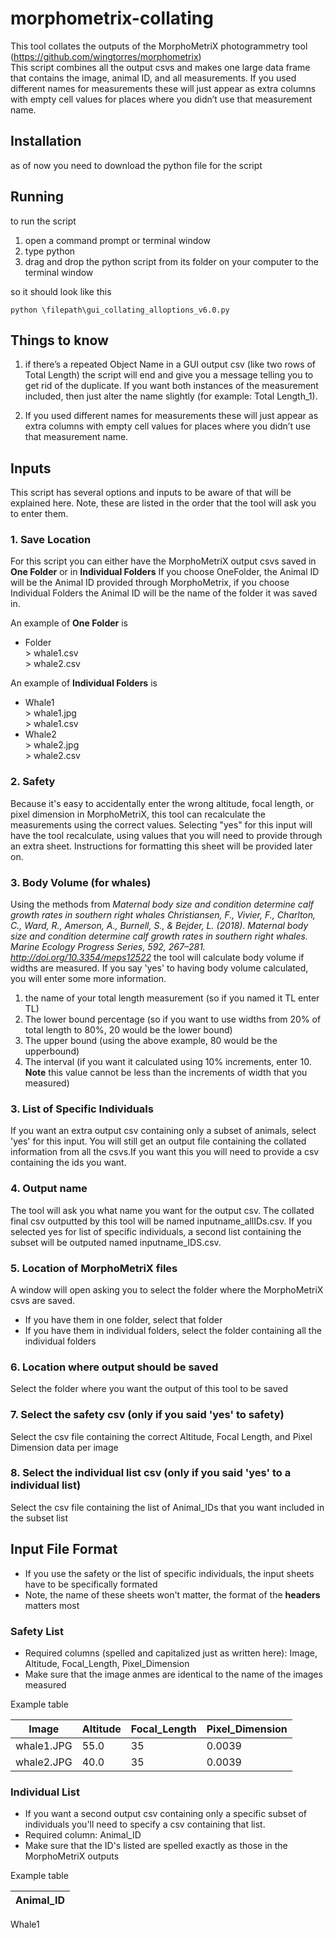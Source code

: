 # morphometrix-collating
 This tool collates the outputs of the MorphoMetriX photogrammetry tool (https://github.com/wingtorres/morphometrix)    
 This script combines all the output csvs and makes one large data frame that contains the image, animal ID, and all measurements. If you used different names for measurements these will just appear as extra columns with empty cell values for places where you didn’t use that measurement name.

## Installation
  as of now you need to download the python file for the script

## Running
  to run the script
  1. open a command prompt or terminal window
  2. type python
  3. drag and drop the python script from its folder on your computer to the terminal window

  so it should look like this

  ```
  python \filepath\gui_collating_alloptions_v6.0.py
  ```
## Things to know
1. if there’s a repeated Object Name in a GUI output csv (like two rows of Total Length) the script will end and give you a message telling you to get rid of the duplicate. If you want both instances of the measurement included, then just alter the name slightly (for example: Total Length_1).

2. If you used different names for measurements these will just appear as extra columns with empty cell values for places where you didn’t use that measurement name.

## Inputs
This script has several options and inputs to be aware of that will be explained here. Note, these are listed in the order that the tool will ask you to enter them.

### 1. Save Location
  For this script you can either have the MorphoMetriX output csvs saved in **One Folder** or in **Individual Folders**
  If you choose OneFolder, the Animal ID will be the Animal ID provided through MorphoMetrix, if you choose Individual Folders the Animal ID will be the name of the folder it was saved in.

  An example of **One Folder** is       
  * Folder      
        > whale1.csv    
        > whale2.csv
  
  An example of **Individual Folders** is         
  * Whale1      
        > whale1.jpg    
        > whale1.csv
  * Whale2      
        > whale2.jpg    
        > whale2.csv

### 2. Safety
  Because it's easy to accidentally enter the wrong altitude, focal length, or pixel dimension in MorphoMetriX, this tool can recalculate the measurements using the correct values. Selecting "yes" for this input will have the tool recalculate, using values that you will need to provide through an extra sheet. Instructions for formatting this sheet will be provided later on.

### 3. Body Volume (for whales)
 Using the methods from *Maternal body size and condition determine calf growth rates in southern right whales
Christiansen, F., Vivier, F., Charlton, C., Ward, R., Amerson, A., Burnell, S., & Bejder, L. (2018). Maternal body size and condition determine calf growth rates in southern right whales. Marine Ecology Progress Series, 592, 267–281. http://doi.org/10.3354/meps12522*
the tool will calculate body volume if widths are measured. If you say 'yes' to having body volume calculated, you will enter some more information.
1. the name of your total length measurement (so if you named it TL enter TL) 
2. The lower bound percentage (so if you want to use widths from 20% of total length to 80%, 20 would be the lower bound) 
3. The upper bound (using the above example, 80 would be the upperbound) 
4. The interval (if you want it calculated using 10% increments, enter 10. **Note** this value cannot be less than the increments of width that you measured) 

### 3. List of Specific Individuals 
  If you want an extra output csv containing only a subset of animals, select 'yes' for this input. You will still get an output file containing the collated information from all the csvs.If you want this you will need to provide a csv containing the ids you want.

### 4. Output name 
The tool will ask you what name you want for the output csv. The collated final csv outputted by this tool will be named inputname_allIDs.csv. If you selected yes for list of specific individuals, a second list containing the subset will be outputed named inputname_IDS.csv. 

### 5. Location of MorphoMetriX files
A window will open asking you to select the folder where the MorphoMetriX csvs are saved. 
* If you have them in one folder, select that folder
* If you have them in individual folders, select the folder containing all the individual folders

### 6. Location where output should be saved
Select the folder where you want the output of this tool to be saved

### 7. Select the safety csv (only if you said 'yes' to safety)
Select the csv file containing the correct Altitude, Focal Length, and Pixel Dimension data per image

### 8. Select the individual list csv (only if you said 'yes' to a individual list)
Select the csv file containing the list of Animal_IDs that you want included in the subset list

## Input File Format
* If you use the safety or the list of specific individuals, the input sheets have to be specifically formated
* Note, the name of these sheets won't matter, the format of the **headers** matters most

### Safety List
* Required columns (spelled and capitalized just as written here): Image, Altitude, Focal_Length, Pixel_Dimension
* Make sure that the image anmes are identical to the name of the images measured

Example table

Image | Altitude | Focal_Length | Pixel_Dimension
----- | -------- | ------------ | ---------------
whale1.JPG | 55.0 | 35 | 0.0039
whale2.JPG | 40.0 | 35 | 0.0039

### Individual List
* If you want a second output csv containing only a specific subset of individuals you'll need to specify a csv containing that list.
* Required column: Animal_ID
* Make sure that the ID's listed are spelled exactly as those in the MorphoMetriX outputs

Example table

Animal_ID |
--------- |
Whale1
